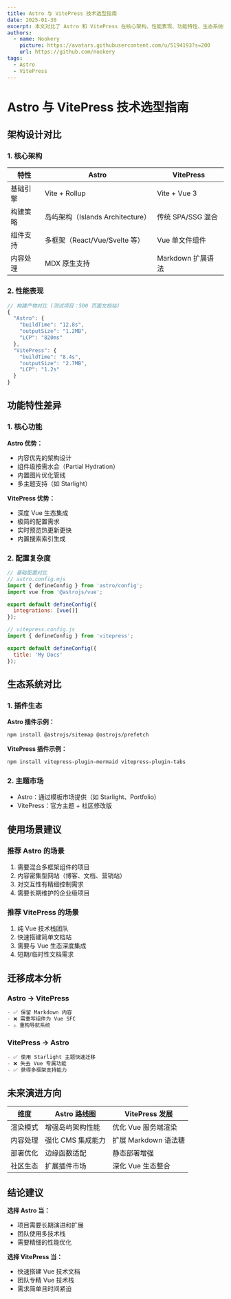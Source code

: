 ```yaml
---
title: Astro 与 VitePress 技术选型指南
date: 2025-01-30
excerpt: 本文对比了 Astro 和 VitePress 在核心架构、性能表现、功能特性、生态系统等方面的差异，并提供了使用场景建议和迁移成本分析。
authors:
  - name: Nookery
    picture: https://avatars.githubusercontent.com/u/5194193?s=200
    url: https://github.com/nookery
tags:
  - Astro
  - VitePress
---
```


# Astro 与 VitePress 技术选型指南

## 架构设计对比

### 1. 核心架构

| 特性     | Astro                            | VitePress         |
| -------- | -------------------------------- | ----------------- |
| 基础引擎 | Vite + Rollup                    | Vite + Vue 3      |
| 构建策略 | 岛屿架构（Islands Architecture） | 传统 SPA/SSG 混合 |
| 组件支持 | 多框架（React/Vue/Svelte 等）    | Vue 单文件组件    |
| 内容处理 | MDX 原生支持                     | Markdown 扩展语法 |

### 2. 性能表现

```javascript
// 构建产物对比 (测试项目：500 页面文档站)
{
  "Astro": {
    "buildTime": "12.8s",
    "outputSize": "1.2MB",
    "LCP": "820ms"
  },
  "VitePress": {
    "buildTime": "8.4s",
    "outputSize": "2.7MB",
    "LCP": "1.2s"
  }
}
```

## 功能特性差异

### 1. 核心功能

**Astro 优势：**

- 内容优先的架构设计
- 组件级按需水合（Partial Hydration）
- 内置图片优化管线
- 多主题支持（如 Starlight）

**VitePress 优势：**

- 深度 Vue 生态集成
- 极简的配置需求
- 实时预览热更新更快
- 内置搜索索引生成

### 2. 配置复杂度

```javascript
// 基础配置对比
// astro.config.mjs
import { defineConfig } from 'astro/config';
import vue from '@astrojs/vue';

export default defineConfig({
  integrations: [vue()]
});

// vitepress.config.js
import { defineConfig } from 'vitepress';

export default defineConfig({
  title: 'My Docs'
});
```

## 生态系统对比

### 1. 插件生态

**Astro 插件示例：**

```bash
npm install @astrojs/sitemap @astrojs/prefetch
```

**VitePress 插件示例：**

```bash
npm install vitepress-plugin-mermaid vitepress-plugin-tabs
```

### 2. 主题市场

- Astro：通过模板市场提供（如 Starlight、Portfolio）
- VitePress：官方主题 + 社区修改版

## 使用场景建议

### 推荐 Astro 的场景

1. 需要混合多框架组件的项目
2. 内容密集型网站（博客、文档、营销站）
3. 对交互性有精细控制需求
4. 需要长期维护的企业级项目

### 推荐 VitePress 的场景

1. 纯 Vue 技术栈团队
2. 快速搭建简单文档站
3. 需要与 Vue 生态深度集成
4. 短期/临时性文档需求

## 迁移成本分析

### Astro → VitePress

```markdown
- ✅ 保留 Markdown 内容
- ❌ 需重写组件为 Vue SFC
- ⚠️ 重构导航系统
```

### VitePress → Astro

```markdown
- ✅ 使用 Starlight 主题快速迁移
- ❌ 失去 Vue 专属功能
- ✅ 获得多框架支持能力
```

## 未来演进方向

| 维度     | Astro 路线图      | VitePress 发展       |
| -------- | ----------------- | -------------------- |
| 渲染模式 | 增强岛屿架构性能  | 优化 Vue 服务端渲染  |
| 内容处理 | 强化 CMS 集成能力 | 扩展 Markdown 语法糖 |
| 部署优化 | 边缘函数适配      | 静态部署增强         |
| 社区生态 | 扩展插件市场      | 深化 Vue 生态整合    |

## 结论建议

**选择 Astro 当：**

- 项目需要长期演进和扩展
- 团队使用多技术栈
- 需要精细的性能优化

**选择 VitePress 当：**

- 快速搭建 Vue 技术文档
- 团队专精 Vue 技术栈
- 需求简单且时间紧迫

